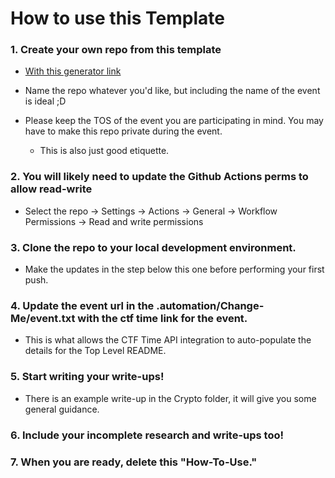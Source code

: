 # How to use this Template

### 1. Create your own repo from this template 

- [With this generator link](https://github.com/daVinci2793/CTF-Writeup-Template/generate)

- Name the repo whatever you'd like, but including the name of the event is ideal ;D

- Please keep the TOS of the event you are participating in mind. You may have to make this repo private during the event. 
  - This is also just good etiquette.

### 2. You will likely need to update the Github Actions perms to allow read-write

- Select the repo -> Settings -> Actions -> General -> Workflow Permissions -> Read and write permissions

### 3. Clone the repo to your local development environment. 

- Make the updates in the step below this one before performing your first push. 

### 4. Update the event url in the .automation/Change-Me/event.txt with the ctf time link for the event. 

- This is what allows the CTF Time API integration to auto-populate the details for the Top Level README.

### 5. Start writing your write-ups!

- There is an example write-up in the Crypto folder, it will give you some general guidance. 

### 6. Include your incomplete research and write-ups too! 

### 7. When you are ready, delete this "How-To-Use."
